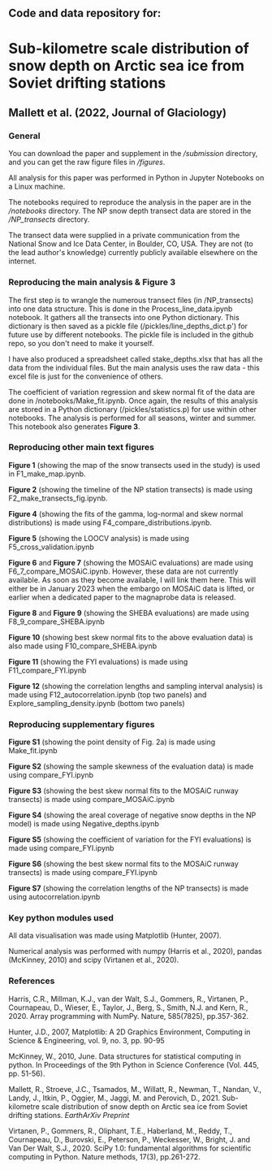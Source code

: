 ## Code and data repository for:

# Sub-kilometre scale distribution of snow depth on Arctic sea ice from Soviet drifting stations

## Mallett et al. (2022, Journal of Glaciology)
### General

You can download the paper and supplement in the */submission* directory, and you can get the raw figure files in */figures*.

All analysis for this paper was performed in Python in Jupyter Notebooks on a Linux machine. 

The notebooks required to reproduce the analysis in the paper are in the */notebooks* directory. The NP snow depth transect data are stored in the */NP_transects* directory.

The transect data were supplied in a private communication from the National Snow and Ice Data Center, in Boulder, CO, USA. They are not (to the lead author's knowledge) currently publicly available elsewhere on the internet.

### Reproducing the main analysis & Figure 3

The first step is to wrangle the numerous transect files (in /NP_transects) into one data structure. This is done in the Process_line_data.ipynb notebook. It gathers all the transects into one Python dictionary. This dictionary is then saved as a pickle file (/pickles/line_depths_dict.p') for future use by different notebooks. The pickle file is included in the github repo, so you don't need to make it yourself.

I have also produced a spreadsheet called stake_depths.xlsx that has all the data from the individual files. But the main analysis uses the raw data - this excel file is just for the convenience of others.

The coefficient of variation regression and skew normal fit of the data are done in /notebooks/Make_fit.ipynb. Once again, the results of this analysis are stored in a Python dictionary (/pickles/statistics.p) for use within other notebooks. The analysis is performed for all seasons, winter and summer. This notebook also generates **Figure 3**. 

### Reproducing other main text figures

**Figure 1** (showing the map of the snow transects used in the study) is used in F1_make_map.ipynb.

**Figure 2** (showing the timeline of the NP station transects) is made using F2_make_transects_fig.ipynb.

**Figure 4** (showing the fits of the gamma, log-normal and skew normal distributions) is made using F4_compare_distributions.ipynb. 

**Figure 5** (showing the LOOCV analysis) is made using F5_cross_validation.ipynb

**Figure 6** and **Figure 7** (showing the MOSAiC evaluations) are made using F6_7_compare_MOSAiC.ipynb. However, these data are not currently available. As soon as they become available, I will link them here. This will either be in January 2023 when the embargo on MOSAiC data is lifted, or earlier when a dedicated paper to the magnaprobe data is released.

**Figure 8** and **Figure 9** (showing the SHEBA evaluations) are made using F8_9_compare_SHEBA.ipynb

**Figure 10** (showing best skew normal fits to the above evaluation data) is also made using F10_compare_SHEBA.ipynb

**Figure 11** (showing the FYI evaluations) is made using F11_compare_FYI.ipynb

**Figure 12** (showing the correlation lengths and sampling interval analysis) is made using F12_autocorrelation.ipynb (top two panels) and Explore_sampling_density.ipynb (bottom two panels)

### Reproducing supplementary figures

**Figure S1** (showing the point density of Fig. 2a) is made using Make_fit.ipynb

**Figure S2** (showing the sample skewness of the evaluation data) is made using compare_FYI.ipynb

**Figure S3** (showing the best skew normal fits to the MOSAiC runway transects) is made using compare_MOSAiC.ipynb

**Figure S4** (showing the areal coverage of negative snow depths in the NP model) is made using Negative_depths.ipynb

**Figure S5** (showing the coefficient of variation for the FYI evaluations) is made using compare_FYI.ipynb

**Figure S6** (showing the best skew normal fits to the MOSAiC runway transects) is made using compare_FYI.ipynb

**Figure S7** (showing the correlation lengths of the NP transects) is made using autocorrelation.ipynb

### Key python modules used

All data visualisation was made using Matplotlib (Hunter, 2007). 

Numerical analysis was performed with numpy (Harris et al., 2020), pandas (McKinney, 2010) and scipy (Virtanen et al., 2020).

### References

Harris, C.R., Millman, K.J., van der Walt, S.J., Gommers, R., Virtanen, P., Cournapeau, D., Wieser, E., Taylor, J., Berg, S., Smith, N.J. and Kern, R., 2020. Array programming with NumPy. Nature, 585(7825), pp.357-362.

Hunter, J.D., 2007, Matplotlib: A 2D Graphics Environment, Computing in Science & Engineering, vol. 9, no. 3, pp. 90-95

McKinney, W., 2010, June. Data structures for statistical computing in python. In Proceedings of the 9th Python in Science Conference (Vol. 445, pp. 51-56).

Mallett, R., Stroeve, J.C., Tsamados, M., Willatt, R., Newman, T., Nandan, V., Landy, J., Itkin, P., Oggier, M., Jaggi, M. and Perovich, D., 2021. Sub-kilometre scale distribution of snow depth on Arctic sea ice from Soviet drifting stations. _EarthArXiv Preprint_

Virtanen, P., Gommers, R., Oliphant, T.E., Haberland, M., Reddy, T., Cournapeau, D., Burovski, E., Peterson, P., Weckesser, W., Bright, J. and Van Der Walt, S.J., 2020. SciPy 1.0: fundamental algorithms for scientific computing in Python. Nature methods, 17(3), pp.261-272.




